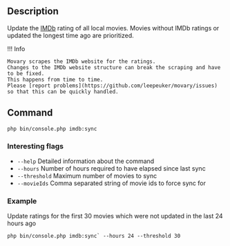 ## Description

Update the [IMDb](https://www.imdb.com/) rating of all local movies. 
Movies without IMDb ratings or updated the longest time ago are prioritized.

!!! Info

    Movary scrapes the IMDb website for the ratings.
    Changes to the IMDb website structure can break the scraping and have to be fixed.
    This happens from time to time.
    Please [report problems](https://github.com/leepeuker/movary/issues) so that this can be quickly handled.

## Command
```shell
php bin/console.php imdb:sync
```

### Interesting flags

- `--help`
  Detailed information about the command
- `--hours`
  Number of hours required to have elapsed since last sync
- `--threshold`
  Maximum number of movies to sync
- `--movieIds`
  Comma separated string of movie ids to force sync for

### Example

Update ratings for the first 30 movies which were not updated in the last 24 hours ago
```shell
php bin/console.php imdb:sync` --hours 24 --threshold 30
```
